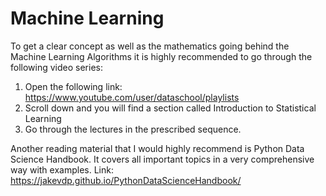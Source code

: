 # Machine Learning

To get a clear concept as well as the mathematics going behind the Machine Learning Algorithms it is highly recommended to go through the following video series:
1. Open the following link: https://www.youtube.com/user/dataschool/playlists
2. Scroll down and you will find a section called Introduction to Statistical Learning
3. Go through the lectures in the prescribed sequence.

Another reading material that I would highly recommend is Python Data Science Handbook. It covers all important topics in a very comprehensive way with examples.
Link: https://jakevdp.github.io/PythonDataScienceHandbook/
